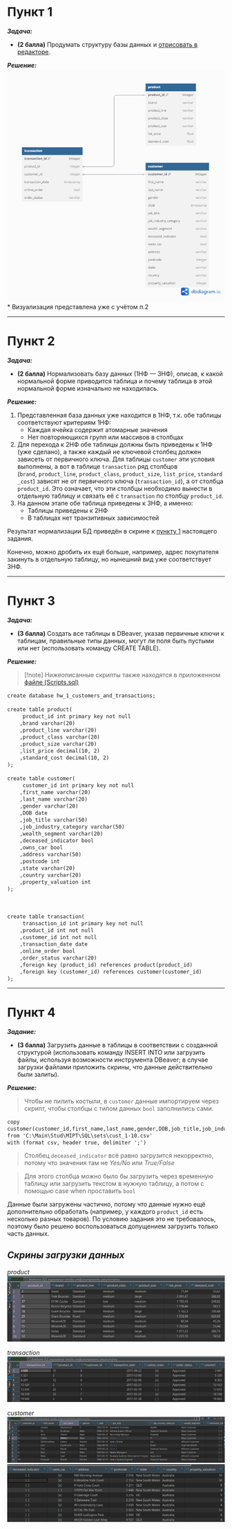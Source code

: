 # Пункт 1
***Задача:***
- **(2 балла)** Продумать структуру базы данных и [отрисовать в редакторе](https://dbdiagram.io/home?utm_source=holistics&utm_medium=top_5_tools_blog).

***Решение:***
![Картиночка №1](https://github.com/toochkinberg/MIPT_HW/raw/main/SQL/HW_1/pics/scheme.png)
\* Визуализация представлена уже с учётом п.2
___
# Пункт 2
***Задача:***
- **(2 балла)** Нормализовать базу данных (1НФ — 3НФ), описав, к какой нормальной форме приводится таблица и почему таблица в этой нормальной форме изначально не находилась.

***Решение:***
1) Представленная база данных уже находится в 1НФ, т.к. обе таблицы соответствуют критериям 1НФ:
	- Каждая ячейка содержит атомарные значения
	- Нет повторяющихся групп или массивов в столбцах
2) Для перехода к 2НФ обе таблицы должны быть приведены к 1НФ (уже сделано), а также каждый не ключевой столбец должен зависеть от первичного ключа.
   Для таблицы `customer` эти условия выполнены, а вот в таблице `transaction` ряд столбцов (`brand`, `product_line`, `product_class`, `product_size`, `list_price`, `standard_cost`) зависят не от первичного ключа (`transaction_id`), а от столбца `product_id`. Это означает, что эти столбцы необходимо вынести в отдельную таблицу и связать её с `transaction` по столбцу `product_id`.
3) На данном этапе обе таблица приведены к 3НФ, а именно:
	- Таблицы приведены к 2НФ
	- В таблицах нет транзитивных зависимостей

Результат нормализации БД приведён в скрине к [пункту 1](#пункт-1) настоящего задания.

Конечно, можно дробить их ещё больше, например, адрес покупателя закинуть в отдельную таблицу, но нынешний вид уже соответствует 3НФ.
___
# Пункт 3
***Задача:***
- **(3 балла)** Создать все таблицы в DBeaver, указав первичные ключи к таблицам, правильные типы данных, могут ли поля быть пустыми или нет (использовать команду CREATE TABLE).

***Решение:***

> [!note] Нижеописанные скрипты также находятся в приложенном [файле (Scripts.sql)](https://raw.githubusercontent.com/toochkinberg/MIPT_HW/refs/heads/main/SQL/HW_1/Scripts.sql)

```
create database hw_1_customers_and_transactions;

create table product(
	 product_id int primary key not null
	,brand varchar(20)
	,product_line varchar(20)
	,product_class varchar(20)
	,product_size varchar(20)
	,list_price decimal(10, 2)
	,standard_cost decimal(10, 2)
);

create table customer(
	 customer_id int primary key not null
	,first_name varchar(20)
	,last_name varchar(20)
	,gender varchar(20)
	,DOB date
	,job_title varchar(50)
	,job_industry_category varchar(50)
	,wealth_segment varchar(20)
	,deceased_indicator bool
	,owns_car bool
	,address varchar(50)
	,postcode int
	,state varchar(20)
	,country varchar(20)
	,property_valuation int
);

  

create table transaction(
	 transaction_id int primary key not null
	,product_id int not null
	,customer_id int not null
	,transaction_date date
	,online_order bool
	,order_status varchar(20)
	,foreign key (product_id) references product(product_id)
	,foreign key (customer_id) references customer(customer_id)
);
```
___
# Пункт 4
***Задание:***
- **(3 балла)** Загрузить данные в таблицы в соответствии с созданной структурой (использовать команду INSERT INTO или загрузить файлы, используя возможности инструмента DBeaver; в случае загрузки файлами приложить скрины, что данные действительно были залиты).

***Решение:***
>Чтобы не пилить костыли, в `customer` данные импортируем через скрипт, чтобы столбцы с типом данных `bool` заполнились сами.

```
copy customer(customer_id,first_name,last_name,gender,DOB,job_title,job_industry_category,wealth_segment,deceased_indicator,owns_car,address,postcode,state,country,property_valuation)
from 'C:\Main\Stud\MIPT\SQL\sets\cust_1-10.csv'
with (format csv, header true, delimiter ';')
```

>Столбец `deceased_indicator` всё равно загрузится некорректно, потому что значения там не *Yes/No* или *True/False*

>Для этого столбца можно было бы загрузить через временную таблицу или загрузить текстом в нужную таблицу, а потом с помощью case when проставить `bool`

Данные были загружены частично, потому что данные нужно ещё дополнительно обработать (например, у каждого `product_id` есть несколько разных товаров). По условию задания это не требовалось, поэтому было решено воспользоваться допущением загрузить только часть данных.

## ***Скрины загрузки данных***
*product*
![Картиночка №2](https://github.com/toochkinberg/MIPT_HW/raw/main/SQL/HW_1/pics/product.png)

*transaction*
![Картиночка №3](https://github.com/toochkinberg/MIPT_HW/raw/main/SQL/HW_1/pics/transaction.png)

*customer*
![Картиночка №3](https://github.com/toochkinberg/MIPT_HW/raw/main/SQL/HW_1/pics/customer1.png)
![Картиночка №3](https://github.com/toochkinberg/MIPT_HW/raw/main/SQL/HW_1/pics/customer2.png)